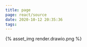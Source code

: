 ```yaml
---
title: page
page: react/source
date: 2020-10-12 20:35:36
tags:
---
```


{% asset_img  render.drawio.png %}